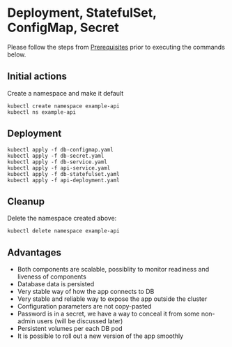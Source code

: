 # Deployment, StatefulSet, ConfigMap, Secret

Please follow the steps from [Prerequisites](../README.md#prerequisites) prior to executing the commands below.

## Initial actions

Create a namespace and make it default

```
kubectl create namespace example-api
kubectl ns example-api

```

## Deployment
```
kubectl apply -f db-configmap.yaml
kubectl apply -f db-secret.yaml
kubectl apply -f db-service.yaml
kubectl apply -f api-service.yaml
kubectl apply -f db-statefulset.yaml
kubectl apply -f api-deployment.yaml
```

## Cleanup

Delete the namespace created above:

```
kubectl delete namespace example-api
```

## Advantages

- Both components are scalable, possiblity to monitor readiness and liveness of components
- Database data is persisted
- Very stable way of how the app connects to DB
- Very stable and reliable way to expose the app outside the cluster
- Configuration parameters are not copy-pasted
- Password is in a secret, we have a way to conceal it from some non-admin users (will be discussed later)
- Persistent volumes per each DB pod
- It is possible to roll out a new version of the app smoothly
